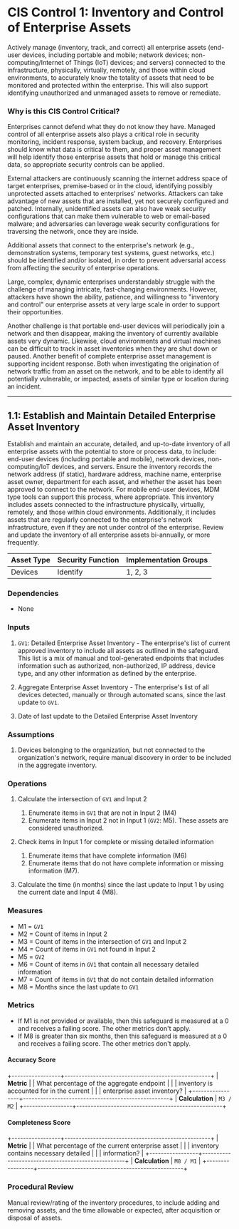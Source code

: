 CIS Control 1: Inventory and Control of Enterprise Assets
=======================================================

Actively manage (inventory, track, and correct) all enterprise assets
(end-user devices, including portable and mobile; network devices;
non-computing/Internet of Things (IoT) devices; and servers) connected
to the infrastructure, physically, virtually, remotely, and those within
cloud environments, to accurately know the totality of assets that need
to be monitored and protected within the enterprise. This will also
support identifying unauthorized and unmanaged assets to remove or
remediate.

### Why is this CIS Control Critical?

Enterprises cannot defend what they do not know they have. Managed
control of all enterprise assets also plays a critical role in security
monitoring, incident response, system backup, and recovery. Enterprises
should know what data is critical to them, and proper asset management
will help identify those enterprise assets that hold or manage this
critical data, so appropriate security controls can be applied.

External attackers are continuously scanning the internet address space
of target enterprises, premise-based or in the cloud, identifying
possibly unprotected assets attached to enterprises\' networks.
Attackers can take advantage of new assets that are installed, yet not
securely configured and patched. Internally, unidentified assets can
also have weak security configurations that can make them vulnerable to
web or email-based malware; and adversaries can leverage weak security
configurations for traversing the network, once they are inside.

Additional assets that connect to the enterprise's network (e.g.,
demonstration systems, temporary test systems, guest networks, etc.)
should be identified and/or isolated, in order to prevent adversarial
access from affecting the security of enterprise operations.

Large, complex, dynamic enterprises understandably struggle with the
challenge of managing intricate, fast-changing environments. However,
attackers have shown the ability, patience, and willingness to
"inventory and control" our enterprise assets at very large scale in
order to support their opportunities.

Another challenge is that portable end-user devices will periodically
join a network and then disappear, making the inventory of currently
available assets very dynamic. Likewise, cloud environments and virtual
machines can be difficult to track in asset inventories when they are
shut down or paused. Another benefit of complete enterprise asset
management is supporting incident response. Both when investigating the
origination of network traffic from an asset on the network, and to be
able to identify all potentially vulnerable, or impacted, assets of
similar type or location during an incident.

-------------------------------------------------------------------

## 1.1: Establish and Maintain Detailed Enterprise Asset Inventory


Establish and maintain an accurate, detailed, and up-to-date inventory
of all enterprise assets with the potential to store or process data, to
include: end-user devices (including portable and mobile), network
devices, non-computing/IoT devices, and servers. Ensure the inventory
records the network address (if static), hardware address, machine name,
enterprise asset owner, department for each asset, and whether the asset
has been approved to connect to the network. For mobile end-user
devices, MDM type tools can support this process, where appropriate.
This inventory includes assets connected to the infrastructure
physically, virtually, remotely, and those within cloud environments.
Additionally, it includes assets that are regularly connected to the
enterprise's network infrastructure, even if they are not under control
of the enterprise. Review and update the inventory of all enterprise
assets bi-annually, or more frequently.

| Asset Type | Security Function | Implementation Groups |
|------------|-------------------|------------------------|
| Devices    | Identify          | 1, 2, 3                |



### Dependencies

-   None

### Inputs

1. `GV1`: Detailed Enterprise Asset Inventory - The enterprise's list of current approved inventory to include all assets as outlined in the safeguard. This list is a mix of manual and tool-generated endpoints that includes information such as authorized, non-authorized, IP address, device type, and any other information as defined by the enterprise.

2. Aggregate Enterprise Asset Inventory - The enterprise's list of all devices detected, manually or through automated scans, since the last update to `GV1`.

3. Date of last update to the Detailed Enterprise Asset Inventory


### Assumptions

1.  Devices belonging to the organization, but not connected to the
    organization's network, require manual discovery in order to be
    included in the aggregate inventory.

### Operations

1. Calculate the intersection of `GV1` and Input 2

    1. Enumerate items in `GV1` that are not in Input 2 (M4)
    2. Enumerate items in Input 2 not in Input 1 (`GV2`: M5). These assets are considered unauthorized.

2. Check items in Input 1 for complete or missing detailed information

    1. Enumerate items that have complete information (M6)
    2. Enumerate items that do not have complete information or missing information (M7).

3. Calculate the time (in months) since the last update to Input 1 by using the current date and Input 4 (M8).


### Measures

-   M1 = `GV1`
-   M2 = Count of items in Input 2
-   M3 = Count of items in the intersection of `GV1` and Input 2
-   M4 = Count of items in `GV1` not found in Input 2
-   M5 = `GV2`
-   M6 = Count of items in `GV1` that contain all necessary detailed
    information
-   M7 = Count of items in `GV1` that do not contain detailed
    information
-   M8 = Months since the last update to `GV1`

### Metrics

-   If M1 is not provided or available, then this safeguard is measured
    at a 0 and receives a failing score. The other metrics don\'t apply.
-   If M8 is greater than six months, then this safeguard is measured at
    a 0 and receives a failing score. The other metrics don\'t apply.

#### Accuracy Score

+-----------------+---------------------------------------------------+
| **Metric**      | | What percentage of the aggregate endpoint       |
|                 |   inventory is accounted for in the current       |
|                 |   enterprise asset inventory?                     |
+-----------------+---------------------------------------------------+
| **Calculation** | `M3 / M2`                                         |
+-----------------+---------------------------------------------------+

#### Completeness Score

+-----------------+---------------------------------------------------+
| **Metric**      | | What percentage of the current enterprise asset |
|                 |   inventory contains necessary detailed           |
|                 |   information?                                    |
+-----------------+---------------------------------------------------+
| **Calculation** | `M8 / M1`                                         |
+-----------------+---------------------------------------------------+

### Procedural Review

Manual review/rating of the inventory procedures, to include adding and
removing assets, and the time allowable or expected, after acquisition
or disposal of assets.


